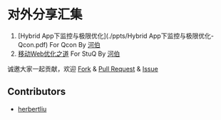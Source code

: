 # 对外分享汇集

1. [Hybrid App下监控与极限优化](./ppts/Hybrid App下监控与极限优化-Qcon.pdf) For Qcon By [河伯](https://github.com/herbertliu)
2. [移动Web优化之道](./ppts/移动Web优化之道.pdf) For StuQ By [河伯](https://github.com/herbertliu)




诚邀大家一起贡献，欢迎 [Fork](https://github.com/herbertliu/sharing/fork) & [Pull Request](https://github.com/herbertliu/sharing/pulls) & [Issue](https://github.com/herbertliu/sharing/issues)

## Contributors

+   [herbertliu](https://github.com/herbertliu)


